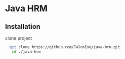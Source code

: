 
# Java HRM





## Installation

clone project

```bash
  git clone https://github.com/TalonExe/java-hrm.git
   cd ./java-hrm
```
    

